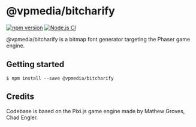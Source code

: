 # @vpmedia/bitcharify

[![npm version](https://badge.fury.io/js/@vpmedia%2Fbitcharify.svg?v=1.6.0)](https://badge.fury.io/js/@vpmedia%2Fbitcharify)
[![Node.js CI](https://github.com/vpmedia/bitcharify/actions/workflows/node.js.yml/badge.svg)](https://github.com/vpmedia/bitcharify/actions/workflows/node.js.yml)

@vpmedia/bitcharify is a bitmap font generator targeting the Phaser game engine.

## Getting started

    $ npm install --save @vpmedia/bitcharify

## Credits

Codebase is based on the Pixi.js game engine made by Mathew Groves, Chad Engler.
